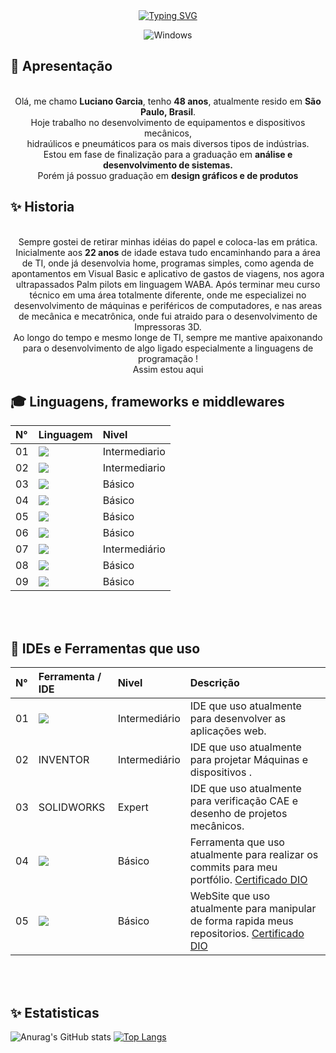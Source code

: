 
<div align="center">
  <a href="https://git.io/typing-svg"><img src="https://readme-typing-svg.herokuapp.com?font=Fira+Code&weight=900&size=24&pause=1000&width=435&lines=Bem-Vindo(a)+ao+meu+GitHub+!" alt="Typing SVG" /></a>

  ![Windows](https://img.shields.io/badge/Windows-0078D6?style=for-the-badge&logo=windows&logoColor=white)

</div>


## 👋 Apresentação 

<div align="center">
  <br>
  Olá, me chamo <b>Luciano Garcia</b>, tenho <b>48 anos</b>, atualmente resido em <b>São Paulo, Brasil</b>.
  <br>Hoje trabalho no desenvolvimento de equipamentos e dispositivos mecânicos, 
  <br>hidraúlicos e pneumáticos para os mais diversos tipos de indústrias.<br>
  Estou em fase de finalização para a graduação em <b>análise e desenvolvimento de sistemas.</b><br>
  Porém já possuo graduação em <b>design gráficos e de produtos</b><br>

</div>

## ✨ Historia

<div align="center">
  <br>
  Sempre gostei de retirar minhas idéias do papel e coloca-las em prática.<br>
  Inicialmente aos <b>22 anos</b> de idade estava tudo encaminhando para a área de TI, onde já desenvolvia home,  programas simples, como agenda de apontamentos em Visual Basic e aplicativo de gastos 
  de viagens, nos agora ultrapassados Palm pilots em linguagem WABA.
  Após terminar meu curso técnico em uma área totalmente diferente, onde me especializei no desenvolvimento de máquinas e periféricos de computadores, e nas areas de mecânica e mecatrônica,
  onde fui atraido para o desenvolvimento de Impressoras 3D.<br> Ao longo do tempo e mesmo longe de TI, sempre me mantive apaixonando para o desenvolvimento de algo ligado especialmente a linguagens de programação !<br>
  Assim estou aqui<br>


</div>

## 🎓 Linguagens, frameworks e middlewares

<table>
  <thead>
    <tr align="left">
      <th>N°</th>
      <th>Linguagem</th>
      <th>Nivel</th>
    </tr>
  </thead>
  <tbody>
    <tr>
      <td>01</td>
      <td><img src="https://img.shields.io/badge/html5-%23E34F26.svg?style=for-the-badge&logo=html5&logoColor=white" /></td>
      <td>Intermediario</td>
    </tr>
    <tr>
      <td>02</td>
      <td><img src="https://img.shields.io/badge/css3-%231572B6.svg?style=for-the-badge&logo=css3&logoColor=white" /></td>
      <td>Intermediario</td>
    </tr>
    <tr>
      <td>03</td>
      <td><img src="https://img.shields.io/badge/JavaScript-F7DF1E?style=for-the-badge&logo=javascript&logoColor=black" /></td>
      <td>Básico</td>
    </tr>
    <tr>
      <td>04</td>
      <td><img src="https://img.shields.io/badge/mysql-%2300f.svg?style=for-the-badge&logo=mysql&logoColor=white" /></td>
      <td>Básico</td>
    </tr>
    <tr>
      <td>05</td>
      <td><img src="https://img.shields.io/badge/C%2B%2B-00599C?style=for-the-badge&logo=c%2B%2B&logoColor=white" /></td>
      <td>Básico</td>
    </tr>
    <tr>
      <td>06</td>
      <td><img src="https://img.shields.io/badge/java-%23ED8B00.svg?style=for-the-badge&logo=openjdk&logoColor=white" /></td>
      <td>Básico</td>
    </tr>
    <tr>
      <td>07</td>
      <td><img src="https://img.shields.io/badge/python-3670A0?style=for-the-badge&logo=python&logoColor=ffdd54" /></td>
      <td>Intermediário</td>
    </tr>
    <tr>
      <td>08</td>
      <td><img src="https://img.shields.io/badge/Kotlin-0095D5?&style=for-the-badge&logo=kotlin&logoColor=white" /></td>
      <td>Básico</td>
    </tr>
    <tr>
      <td>09</td>
      <td><img src="https://img.shields.io/badge/Microsoft%20SQL%20Server-CC2927?style=for-the-badge&logo=microsoft%20sql%20server&logoColor=white" /></td>
      <td>Básico</td>
    </tr>
  </tbody>
</table><br><br>


## 💎 IDEs e Ferramentas que uso
<table>
  <thead>
    <tr align="left">
      <th>N°</th>
      <th>Ferramenta / IDE</th>
      <th>Nivel</th>
      <th>Descrição</th>
    </tr>
  </thead>
  <tbody>
    <tr>
      <td>01</td>
      <td><img src="https://img.shields.io/badge/Visual%20Studio%20Code-0078d7.svg?style=for-the-badge&logo=visual-studio-code&logoColor=white" /></td>
      <td>Intermediário</td>
      <td>IDE que uso atualmente para desenvolver as aplicações web.</td>
    </tr>
    <tr>
      <td>02</td>
      <td>INVENTOR</td>
      <td>Intermediário</td>
      <td>IDE que uso atualmente para projetar Máquinas e dispositivos .</td>
    </tr>
	 <tr>
      <td>03</td>
      <td>SOLIDWORKS</td>
      <td>Expert</td>
      <td>IDE que uso atualmente para verificação CAE e desenho de projetos mecânicos.</td>
    </tr>
    <tr>
      <td>04</td>
      <td><a href="https://git-scm.com/doc"><img src="https://img.shields.io/badge/Git-000?style=for-the-badge&logo=git&logoColor=E94D5F" /></a></td>
      <td>Básico</td>
      <td>Ferramenta que uso atualmente para realizar os commits para meu portfólio. <a href="https://hermes.dio.me/certificates/cover/OG9UGGZQ.jpg">Certificado DIO</a></td>
    </tr>
    <tr>
      <td>05</td>
      <td><a href="https://docs.github.com/"><img src="https://img.shields.io/badge/GitHub-000?style=for-the-badge&logo=github&logoColor=30A3DC" /></a></td>
      <td>Básico</td>
      <td>WebSite que uso atualmente para manipular de forma rapida meus repositorios. <a href="https://hermes.dio.me/certificates/cover/OG9UGGZQ.jpg">Certificado DIO</td>
    </tr>
  </tbody>
</table><br><br>

## ✨ Estatisticas

![Anurag's GitHub stats](https://github-readme-stats.vercel.app/api?username=lucksgarcia&show_icons=true&theme=radical)
[![Top Langs](https://github-readme-stats.vercel.app/api/top-langs/?username=lucksgarcia&layout=donut&bg_color=141321&text_color=51A2D1&title_color=B017B9)](https://github.com/anuraghazra/github-readme-stats)

##
